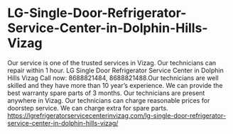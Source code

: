# LG-Single-Door-Refrigerator-Service-Center-in-Dolphin-Hills-Vizag
Our service is one of the trusted services in Vizag. Our technicians can repair within 1 hour. LG Single Door Refrigerator Service Center in Dolphin Hills Vizag Call now: 8688821484, 8688821488.Our technicians are well skilled and they have more than 10 year’s experience. We can provide the best warranty spare parts of 3 months. Our technicians are present anywhere in Vizag. Our technicians can charge reasonable prices for doorstep service. We can charge extra for spare parts.  https://lgrefrigeratorservicecenterinvizag.com/lg-single-door-refrigerator-service-center-in-dolphin-hills-vizag/
